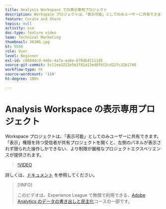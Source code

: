 ```yaml
---
title: Analysis Workspace での表示専用プロジェクト
description: Workspace プロジェクトは、「表示可能」としてのみユーザーに共有できます。「表示」権限を持つ受信者が共有プロジェクトを開くと、左側のパネルが表示されず限られた操作しかできない、より制限が厳格なプロジェクトエクスペリエンスが提供されます。
feature: Curate and Share
topics: null
activity: use
doc-type: feature video
team: Technical Marketing
thumbnail: 36206.jpg
kt: 5556
role: User
level: Beginner
exl-id: c6884dcd-4e0c-4a7a-aa6e-670db4111145
source-git-commit: 5c11ee3222e5e3f81a13ed8fbf2cd22fc32b1740
workflow-type: ht
source-wordcount: '114'
ht-degree: 100%

---
```


# Analysis Workspace の表示専用プロジェクト

Workspace プロジェクトは、「表示可能」としてのみユーザーに共有できます。「表示」権限を持つ受信者が共有プロジェクトを開くと、左側のパネルが表示されず限られた操作しかできない、より制限が厳格なプロジェクトエクスペリエンスが提供されます。

>[!VIDEO](https://video.tv.adobe.com/v/36206/?quality=12&learn=on)

詳しくは、[ドキュメント](https://experienceleague.adobe.com/docs/analytics/analyze/analysis-workspace/curate-share/view-only-projects.html?lang=ja) を参照してください。

>[!INFO]
>
> このビデオは、Experience League で無償で利用できる、[Adobe Analytics のデータの書き出しと民主化](https://experienceleague.adobe.com/?lang=ja/?recommended=Analytics-A-1-2022.1.democratizing#dashboard/learning)コースの一部です。